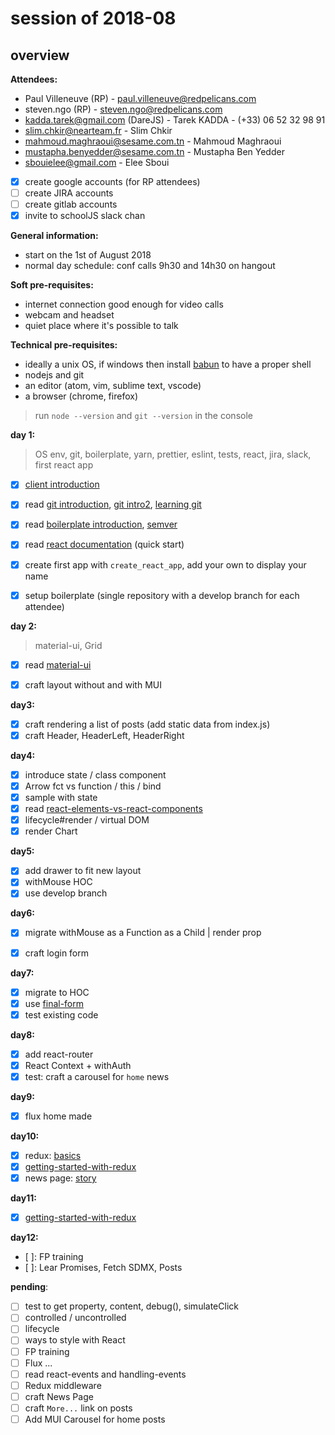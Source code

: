 # session of 2018-08
## overview

**Attendees:**
* Paul Villeneuve (RP) - paul.villeneuve@redpelicans.com
* steven.ngo (RP) - steven.ngo@redpelicans.com
* kadda.tarek@gmail.com (DareJS) - Tarek KADDA - (+33) 06 52 32 98 91
* slim.chkir@nearteam.fr - Slim Chkir
* mahmoud.maghraoui@sesame.com.tn - Mahmoud Maghraoui
* mustapha.benyedder@sesame.com.tn - Mustapha Ben Yedder
* sbouielee@gmail.com - Elee Sboui


- [x] create google accounts (for RP attendees)
- [ ] create JIRA accounts 
- [ ] create gitlab accounts
- [x] invite to schoolJS slack chan

**General information:**
* start on the 1st of August 2018
* normal day schedule: conf calls 9h30 and 14h30 on hangout

**Soft pre-requisites:**
* internet connection good enough for video calls
* webcam and headset
* quiet place where it's possible to talk

**Technical pre-requisites:**
* ideally a unix OS, if windows then install [babun](http://babun.github.io/) to have a proper shell
* nodejs and git
* an editor (atom, vim, sublime text, vscode)
* a browser (chrome, firefox)

> run `node --version` and `git --version` in the console

**day 1:**
> OS env, git, boilerplate, yarn, prettier, eslint, tests, react, jira, slack, first react app

- [x] [client introduction](https://docs.google.com/presentation/d/1nkelpLG-BikiiHWvfkUj7zxZDdMBx0pyCOhVnqDZLXE)
- [x] read [git introduction](http://nvie.com/posts/a-successful-git-branching-model/), [git intro2](https://delicious-insights.com/fr/articles/bien-utiliser-git-merge-et-rebase/), [learning git](https://learngitbranching.js.org/)
- [x] read [boilerplate introduction](https://github.com/facebook/create-react-app), [semver](https://semver.org/)
- [x] read [react documentation](https://reactjs.org/docs/hello-world.html) (quick start)
- [x] create first app with `create_react_app`, add your own <App/> to display your name
- [x] setup boilerplate (single repository with a develop branch for each attendee)


**day 2:**
> material-ui, Grid

- [x] read [material-ui](https://material-ui.com/getting-started/usage/)
- [x] craft layout without and with MUI 


**day3:**

- [x] craft rendering a list of posts (add static data from index.js)
- [x] craft Header, HeaderLeft, HeaderRight

**day4:**

- [x] introduce state / class component
- [x] Arrow fct vs function / this / bind
- [x] sample with state
- [x] read [react-elements-vs-react-components](https://medium.freecodecamp.org/react-elements-vs-react-components-fdc776705880)
- [x] lifecycle#render / virtual DOM
- [x] render Chart

**day5:**
- [x] add drawer to fit new layout
- [x] withMouse HOC
- [x] use develop branch

**day6:**
- [x] migrate withMouse as a Function as a Child | render prop
- [x] craft login form



**day7:**
- [x] migrate to HOC
- [x] use [final-form](https://github.com/final-form/react-final-form#material-ui-10)
- [x] test existing code

**day8:**
- [x] add react-router
- [x] React Context + withAuth
- [x] test: craft a carousel for `home` news

**day9:**
- [x] flux home made

**day10:**
- [x] redux: [basics](https://redux.js.org/basics)
- [x] [getting-started-with-redux](https://egghead.io/courses/getting-started-with-redux)
- [x] news page: [story](https://redpelicans.atlassian.net/browse/SDPT-22)

**day11:**
- [x] [getting-started-with-redux](https://egghead.io/courses/getting-started-with-redux)

**day12:**
- [ ]: FP training
- [ ]: Lear Promises, Fetch SDMX, Posts

**pending**:
- [ ] test to get property, content, debug(), simulateClick
- [ ] controlled / uncontrolled
- [ ] lifecycle
- [ ] ways to style with React
- [ ] FP training
- [ ] Flux ...
- [ ] read react-events and handling-events
- [ ] Redux middleware
- [ ] craft News Page
- [ ] craft `More...` link on posts
- [ ] Add MUI Carousel for home posts
